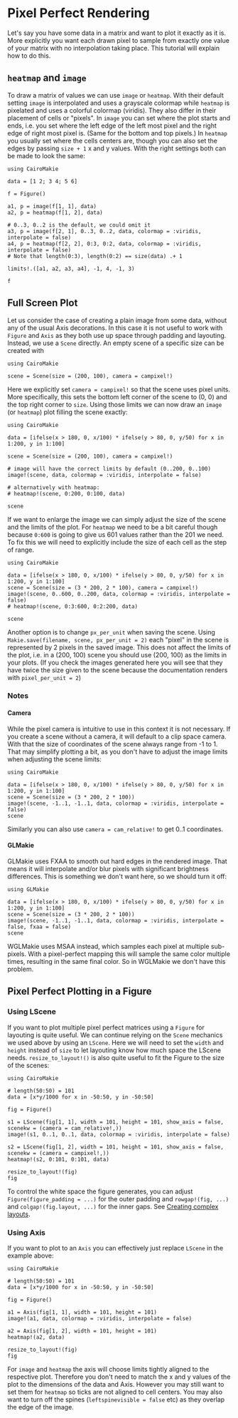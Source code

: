 # Pixel Perfect Rendering

Let's say you have some data in a matrix and want to plot it exactly as it is.
More explicitly you want each drawn pixel to sample from exactly one value of your matrix with no interpolation taking place.
This tutorial will explain how to do this.

## `heatmap` and `image`

To draw a matrix of values we can use `image` or `heatmap`.
With their default setting `image` is interpolated and uses a grayscale colormap while `heatmap` is pixelated and uses a colorful colormap (viridis).
They also differ in their placement of cells or "pixels".
In `image` you can set where the plot starts and ends, i.e. you set where the left edge of the left most pixel and the right edge of right most pixel is.
(Same for the bottom and top pixels.)
In `heatmap` you usually set where the cells centers are, though you can also set the edges by passing `size + 1` x and y values.
With the right settings both can be made to look the same:

```@example
using CairoMakie

data = [1 2; 3 4; 5 6]

f = Figure()

a1, p = image(f[1, 1], data)
a2, p = heatmap(f[1, 2], data)

# 0..3, 0..2 is the default, we could omit it
a3, p = image(f[2, 1], 0..3, 0..2, data, colormap = :viridis, interpolate = false)
a4, p = heatmap(f[2, 2], 0:3, 0:2, data, colormap = :viridis, interpolate = false)
# Note that length(0:3), length(0:2) == size(data) .+ 1

limits!.([a1, a2, a3, a4], -1, 4, -1, 3)

f
```

## Full Screen Plot

Let us consider the case of creating a plain image from some data, without any of the usual Axis decorations.
In this case it is not useful to work with `Figure` and `Axis` as they both use up space through padding and layouting.
Instead, we use a `Scene` directly. An empty scene of a specific size can be created with

```@example
using CairoMakie

scene = Scene(size = (200, 100), camera = campixel!)
```

Here we explicitly set `camera = campixel!` so that the scene uses pixel units.
More specifically, this sets the bottom left corner of the scene to (0, 0) and the top right corner to `size`.
Using those limits we can now draw an `image` (or `heatmap`) plot filling the scene exactly:

```@example
using CairoMakie

data = [ifelse(x > 180, 0, x/100) * ifelse(y > 80, 0, y/50) for x in 1:200, y in 1:100]

scene = Scene(size = (200, 100), camera = campixel!)

# image will have the correct limits by default (0..200, 0..100)
image!(scene, data, colormap = :viridis, interpolate = false)

# alternatively with heatmap:
# heatmap!(scene, 0:200, 0:100, data)

scene
```

If we want to enlarge the image we can simply adjust the size of the scene and the limits of the plot.
For `heatmap` we need to be a bit careful though because `0:600` is going to give us 601 values rather than
the 201 we need.
To fix this we will need to explicitly include the size of each cell as the step of range.

```@example
using CairoMakie

data = [ifelse(x > 180, 0, x/100) * ifelse(y > 80, 0, y/50) for x in 1:200, y in 1:100]
scene = Scene(size = (3 * 200, 2 * 100), camera = campixel!)
image!(scene, 0..600, 0..200, data, colormap = :viridis, interpolate = false)
# heatmap!(scene, 0:3:600, 0:2:200, data)

scene
```

Another option is to change `px_per_unit` when saving the scene.
Using `Makie.save(filename, scene, px_per_unit = 2)` each "pixel" in the scene is represented by 2 pixels in the saved image.
This does not affect the limits of the plot, i.e. in a (200, 100) scene you should use (200, 100) as the limits in your plots.
(If you check the images generated here you will see that they have twice the size given to the scene because the documentation renders with `pixel_per_unit = 2`)

### Notes

#### Camera

While the pixel camera is intuitive to use in this context it is not necessary.
If you create a scene without a camera, it will default to a clip space camera.
With that the size of coordinates of the scene always range from -1 to 1.
That may simplify plotting a bit, as you don't have to adjust the image limits when adjusting the scene limits:

```@example
using CairoMakie

data = [ifelse(x > 180, 0, x/100) * ifelse(y > 80, 0, y/50) for x in 1:200, y in 1:100]
scene = Scene(size = (3 * 200, 2 * 100))
image!(scene, -1..1, -1..1, data, colormap = :viridis, interpolate = false)
scene
```

Similarly you can also use `camera = cam_relative!` to get 0..1 coordinates.

#### GLMakie

GLMakie uses FXAA to smooth out hard edges in the rendered image.
That means it will interpolate and/or blur pixels with significant brightness differences.
This is something we don't want here, so we should turn it off:

```@example backend=GLMakie
using GLMakie

data = [ifelse(x > 180, 0, x/100) * ifelse(y > 80, 0, y/50) for x in 1:200, y in 1:100]
scene = Scene(size = (3 * 200, 2 * 100))
image!(scene, -1..1, -1..1, data, colormap = :viridis, interpolate = false, fxaa = false)
scene
```

WGLMakie uses MSAA instead, which samples each pixel at multiple sub-pixels.
With a pixel-perfect mapping this will sample the same color multiple times, resulting in the same final color.
So in WGLMakie we don't have this problem.

## Pixel Perfect Plotting in a Figure

### Using LScene

If you want to plot multiple pixel perfect matrices using a `Figure` for layouting is quite useful.
We can continue relying on the `Scene` mechanics we used above by using an `LScene`.
Here we will need to set the `width` and `height` instead of `size` to let layouting know how much space the LScene needs.
`resize_to_layout!()` is also quite useful to fit the Figure to the size of the scenes:

```@example
using CairoMakie

# length(50:50) = 101
data = [x*y/1000 for x in -50:50, y in -50:50]

fig = Figure()

s1 = LScene(fig[1, 1], width = 101, height = 101, show_axis = false, scenekw = (camera = cam_relative!,))
image!(s1, 0..1, 0..1, data, colormap = :viridis, interpolate = false)

s2 = LScene(fig[1, 2], width = 101, height = 101, show_axis = false, scenekw = (camera = campixel!,))
heatmap!(s2, 0:101, 0:101, data)

resize_to_layout!(fig)
fig
```

To control the white space the figure generates, you can adjust `Figure(figure_padding = ...)` for the outer padding and `rowgap!(fig, ...)` and `colgap!(fig.layout, ...)` for the inner gaps.
See [Creating complex layouts](@ref).

### Using Axis

If you want to plot to an `Axis` you can effectively just replace `LScene` in the example above:

```@example
using CairoMakie

# length(50:50) = 101
data = [x*y/1000 for x in -50:50, y in -50:50]

fig = Figure()

a1 = Axis(fig[1, 1], width = 101, height = 101)
image!(a1, data, colormap = :viridis, interpolate = false)

a2 = Axis(fig[1, 2], width = 101, height = 101)
heatmap!(a2, data)

resize_to_layout!(fig)
fig
```

For `image` and `heatmap` the axis will choose limits tightly aligned to the respective plot.
Therefore you don't need to match the x and y values of the plot to the dimensions of the data and Axis.
However you may still want to set them for `heatmap` so ticks are not aligned to cell centers.
You may also want to turn off the spines (`leftspinevisible = false` etc) as they overlap the edge of the image.
